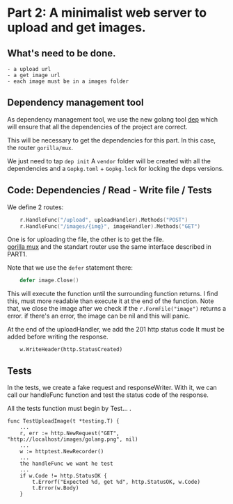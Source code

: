 # Part 2: A minimalist web server to upload and get images.

## What's need to be done.

    - a upload url
    - a get image url
    - each image must be in a images folder

## Dependency management tool

As dependency management tool, we use the new
golang tool [dep](https://github.com/golang/dep) which will ensure that all the dependencies 
of the project are correct.

This will be necessary to get the dependencies for this part.
In this case, the router `gorilla/mux`.

We just need to tap `dep init`
A `vendor` folder will be created with all the dependencies and 
a `Gopkg.toml` + `Gopkg.lock` for locking the deps versions.

## Code: Dependencies / Read - Write file / Tests

We define 2 routes:

```go
	r.HandleFunc("/upload", uploadHandler).Methods("POST")
	r.HandleFunc("/images/{img}", imageHandler).Methods("GET")
```

One is for uploading the file, the other is to get the file.  
[gorilla mux](https://github.com/gorilla/mux) and the standart router use the same interface 
described in PART1.

Note that we use the `defer` statement there:

```go
	defer image.Close()
```
This will execute the function until the surrounding function returns.
I find this, must more readable than execute it at the end of the function.
Note that, we close the image after we check if the `r.FormFile("image")` returns
a error. if there's an error, the image can be nil and this will panic.

At the end of the uploadHandler, we add the 201 http status code
It must be added before writing the response.

```
    w.WriteHeader(http.StatusCreated)
```

## Tests

In the tests, we create a fake request and responseWriter.
With it, we can call our handleFunc function and test the status code of the 
response.

All the tests function must begin by Test... .

```
func TestUploadImage(t *testing.T) {
    ...
    r, err := http.NewRequest("GET", "http://localhost/images/golang.png", nil)
    ... 
    w := httptest.NewRecorder()
    ...
    the handleFunc we want he test
    ...
    if w.Code != http.StatusOK {
		t.Errorf("Expected %d, get %d", http.StatusOK, w.Code)
		t.Error(w.Body)
	}
```
